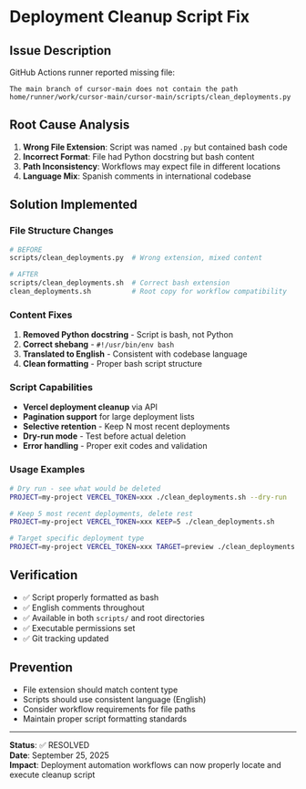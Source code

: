 # Deployment Cleanup Script Fix

## Issue Description
GitHub Actions runner reported missing file:
```
The main branch of cursor-main does not contain the path 
home/runner/work/cursor-main/cursor-main/scripts/clean_deployments.py
```

## Root Cause Analysis
1. **Wrong File Extension**: Script was named `.py` but contained bash code
2. **Incorrect Format**: File had Python docstring but bash content
3. **Path Inconsistency**: Workflows may expect file in different locations
4. **Language Mix**: Spanish comments in international codebase

## Solution Implemented

### File Structure Changes
```bash
# BEFORE
scripts/clean_deployments.py  # Wrong extension, mixed content

# AFTER  
scripts/clean_deployments.sh  # Correct bash extension
clean_deployments.sh          # Root copy for workflow compatibility
```

### Content Fixes
1. **Removed Python docstring** - Script is bash, not Python
2. **Correct shebang** - `#!/usr/bin/env bash` 
3. **Translated to English** - Consistent with codebase language
4. **Clean formatting** - Proper bash script structure

### Script Capabilities
- **Vercel deployment cleanup** via API
- **Pagination support** for large deployment lists  
- **Selective retention** - Keep N most recent deployments
- **Dry-run mode** - Test before actual deletion
- **Error handling** - Proper exit codes and validation

### Usage Examples
```bash
# Dry run - see what would be deleted
PROJECT=my-project VERCEL_TOKEN=xxx ./clean_deployments.sh --dry-run

# Keep 5 most recent deployments, delete rest
PROJECT=my-project VERCEL_TOKEN=xxx KEEP=5 ./clean_deployments.sh

# Target specific deployment type
PROJECT=my-project VERCEL_TOKEN=xxx TARGET=preview ./clean_deployments.sh
```

## Verification
- ✅ Script properly formatted as bash
- ✅ English comments throughout
- ✅ Available in both `scripts/` and root directories
- ✅ Executable permissions set
- ✅ Git tracking updated

## Prevention
- File extension should match content type
- Scripts should use consistent language (English)
- Consider workflow requirements for file paths
- Maintain proper script formatting standards

---
**Status**: ✅ RESOLVED  
**Date**: September 25, 2025  
**Impact**: Deployment automation workflows can now properly locate and execute cleanup script